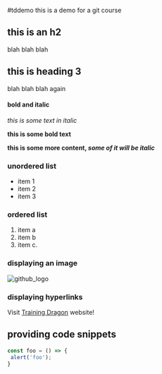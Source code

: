 #tddemo
this is a demo for a git course

## this is an h2
  blah blah blah
  
## this is heading 3
  blah blah blah again

#### bold and italic
 *this is some text in italic*
 
 **this is some bold text**
 
 __this is some more content, *some of it will be italic*__
 
 ### unordered list
 * item 1
 * item 2
 * item 3
 
 ### ordered list
 1. item a
 2. item b
 3. item c.
 
 ### displaying an image
 ![github_logo](https://github.githubassets.com/images/modules/logos_page/Octocat.png)
 
 ### displaying hyperlinks
 Visit [Training Dragon](https://www.trainingdragon.co.uk/) website\!
 
 ## providing code snippets
 ```javascript
 const foo = () => {
  alert('foo');
 }
 ```
